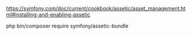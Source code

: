 https://symfony.com/doc/current/cookbook/assetic/asset_management.html#installing-and-enabling-assetic

php bin/composer require symfony/assetic-bundle